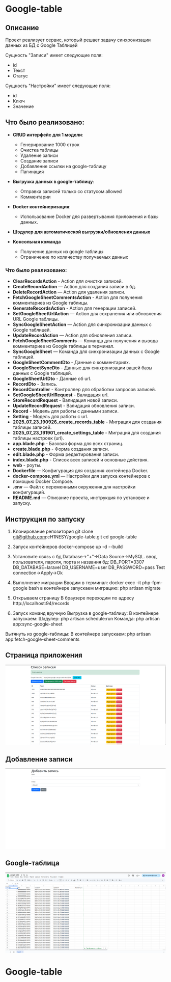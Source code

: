 # Google-table

## Описание

Проект реализует сервис, который решает задачу синхронизации данных из БД с Google Таблицей

Сущность "Записи" имеет следующие поля:

- id
- Текст
- Статус

Сущность "Настройки" имеет следующие поля:

- id
- Ключ
- Значение


## Что было реализовано:

- **CRUD интерфейс для 1 модели**:
    - Генерирование 1000 строк
    - Очистка таблицы
    - Удаление записи
    - Создание записи
    - Добавление ссылки на google-таблицу
    - Пагинация

- **Выгрузка данных в google-таблицу**:
    - Отправка записей только со статусом allowed
    - Комментарии

- **Docker контейнеризация**:
    - Использование Docker для развертывания приложения и базы данных.

- **Шэдулер для автоматической выгрузки/обновления данных**

- **Консольная команда**
    - Получение данных из google таблицы
    - Ограничение по количеству получаемых данных

    

### Что было реализовано:

- **ClearRecordsAction** - Action для очистки записей.
- **CreateRecordAction** — Action для создания записи в бд.
- **DeleteRecordAction** — Action для удаления записи.
- **FetchGoogleSheetCommentsAction** - Action для получения комментариев из Google таблицы.
- **GenerateRecordsAction** - Action для генерации записей.
- **SetGoogleSheetUrlAction** — Action для сохранения или обновления URL Google таблицы.
- **SyncGoogleSheetAction** — Action для синхронизации данных с Google таблицей.
- **UpdateRecordAction** — Action для обновления записи.
- **FetchGoogleSheetComments** — Команда для получения и вывода комментариев из Google таблицы в терминал.
- **SyncGoogleSheet** — Команда для синхронизации данных с Google таблицей.
- **GoogleSheetCommentDto** - Данные о комментариях.
- **GoogleSheetSyncDto** - Данные для синхронизации вашей базы данных с Google таблицей.
- **GoogleSheetUrlDto** - Данные об url.
- **RecordDto** - Запись.
- **RecordController** - Контроллер для обработки запросов записей.
- **SetGoogleSheetUrlRequest** - Валидация url.
- **StoreRecordRequest** - Валидация новой записи.
- **UpdateRecordRequest** - Валидация обновления записи.
- **Record** - Модель для работы с данными записи.
- **Setting** - Модель для работы с url.
- **2025_07_23_190926_create_records_table** - Миграция для создания таблицы записей.
- **2025_07_23_191901_create_settings_table** - Миграция для создания таблицы настроек (url).
- **app.blade.php** - Базовая форма для всех страниц.
- **create.blade.php** - Форма создания записи.
- **edit.blade.php** - Форма редактирования записи.
- **index.blade.php** - Список всех записей и основные действия.
- **web** - роуты.
- **Dockerfile** — Конфигурация для создания контейнера Docker.
- **docker-compose.yml** — Настройки для запуска контейнеров с помощью Docker Compose.
- **.env** — Файл с переменными окружения для настройки конфигураций.
- **README.md** — Описание проекта, инструкция по установке и запуску.


## Инструкция по запуску

1. Клонирование репозитория
git clone git@github.com:cH1NESY/google-table.git
cd google-table

2. Запуск контейнеров
docker-compose up -d --build

3. Установите связь с бд
Database->"+"->Data Source->MySQL.
ввод пользователя, пароля, порта и названия бд:
DB_PORT=3307
DB_DATABASE=laravel
DB_USERNAME=user
DB_PASSWORD=pass
Test connection->Apply->Ok

4. Выполнение миграции
Вводим в терминал:
docker exec -it php-fpm-google bash
в контейнере запускаем миграцию:
php artisan migrate

5. Открываем страницу
В браузере переходим по адресу http://localhost:94/records

6. Запуск команд вручную
Выгрузка в google-таблицу:
В контейнере запускаем:
Шэдулер:
php artisan schedule:run
Команда:
php artisan app:sync-google-sheet

Вытянуть из google-таблицы:
В контейнере запускаем:
php artisan app:fetch-google-sheet-comments

## Страница приложения
![img.png](img.png)

## Добавление записи
![img_1.png](img_1.png)

## Google-таблица
![img_2.png](img_2.png)
# Google-table
